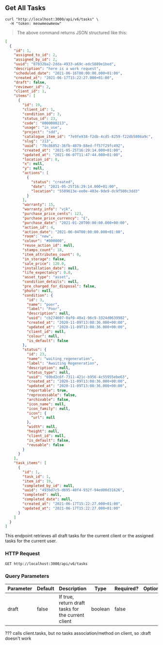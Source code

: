 ## Get All Tasks

```shell
curl "http://localhost:3000/api/v6/tasks" \
  -H "token: meowmeowmeow"
```

> The above command returns JSON structured like this:

```json
[
  {
    "id": 1,
    "assigned_to_id": 2,
    "assigned_by_id": 2,
    "uuid": "87832ba2-2dda-4933-a69c-edc5889e1bed",
    "description": "here is a work request",
    "scheduled_date": "2021-06-16T00:00:00.000+01:00",
    "created_at": "2021-06-17T15:22:27.000+01:00",
    "draft": false,
    "reviewer_id": 2,
    "client_id": 1,
    "items": [
      {
        "id": 19,
        "client_id": 1,
        "condition_id": 3,
        "status_id": 23,
        "code": "0000000213",
        "usage": "in_use",
        "project": "sdd",
        "catalogue_item_id": "7e9fe938-f2db-4cd5-8259-f22db5806a9c",
        "slug": "213",
        "uuid": "70c86852-36fb-4879-88ed-ff57f29fc492",
        "created_at": "2021-05-25T16:29:14.000+01:00",
        "updated_at": "2021-06-07T11:47:44.000+01:00",
        "location_id": 8,
        "x": null,
        "y": null,
        "actions": [
          {
            "status": "created",
            "date": "2021-05-25T16:29:14.000+01:00",
            "location": "5509613e-ee0e-403e-9de9-dc9f500c3dd3"
          }
        ],
        "warranty": 15,
        "warranty_info": "vjk",
        "purchase_price_cents": 123,
        "purchase_price_currency": "£",
        "purchase_date": "2021-01-20T00:00:00.000+00:00",
        "action_id": 4,
        "action_date": "2021-06-04T00:00:00.000+01:00",
        "room": "new",
        "colour": "#000000",
        "reuse_action_id": null,
        "stamps_count": 18,
        "item_attributes_count": 0,
        "in_storage": false,
        "sale_price": 120.0,
        "installation_date": null,
        "life_expectancy": 0.0,
        "asset_type": "asset",
        "condition_details": null,
        "pre_charged_for_disposal": false,
        "photo": null,
        "condition": {
          "id": 3,
          "name": "poor",
          "label": "Poor",
          "description": null,
          "uuid": "cb274607-0af0-40a1-96c9-3324d0639982",
          "created_at": "2020-11-09T13:08:36.000+00:00",
          "updated_at": "2020-11-09T13:08:36.000+00:00",
          "client_id": null,
          "colour": null,
          "is_default": false
        },
        "status": {
          "id": 23,
          "name": "waiting_regeneration",
          "label": "Awaiting Regeneration",
          "description": null,
          "status_type": null,
          "uuid": "69bd2c6f-7311-421c-b956-4c55955ebe63",
          "created_at": "2020-11-09T13:08:36.000+00:00",
          "updated_at": "2020-11-09T13:08:36.000+00:00",
          "reportable": true,
          "reprocessable": false,
          "archivable": false,
          "icon_name": null,
          "icon_family": null,
          "icon": {
            "url": null
          },
          "width": null,
          "height": null,
          "client_id": null,
          "is_default": false,
          "reusable": false
        }
      }
    ],
    "task_items": [
      {
        "id": 1,
        "task_id": 1,
        "item_id": 19,
        "completed_by_id": null,
        "uuid": "493bd7c5-d695-40f4-932f-94ed00d31626",
        "completed": null,
        "completed_date": null,
        "created_at": "2021-06-17T15:22:27.000+01:00",
        "updated_at": "2021-06-17T15:22:27.000+01:00"
      }
    ]
  }
]
```

This endpoint retrieves all draft tasks for the current client or the assigned tasks for the current user.

### HTTP Request

`GET http://localhost:3000/api/v6/tasks`

### Query Parameters

Parameter | Default | Description | Type | Required? | Options
--------- | ------- | ----------- | ---- | -------- | -------
draft | false | If true, return draft tasks for the current client | boolean | false

??? calls client.tasks, but no tasks association/method on client, so :draft doesn't work